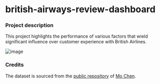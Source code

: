 # british-airways-review-dashboard
### Project description
This project highlights the performance of various factors that wield significant influence over customer experience with British Airlines. 

![image](https://github.com/Rie-Loe/british-airways-review-dashboard/assets/84235495/64e94f47-9be8-486a-ae8a-3078f13e1560)


### Credits
The dataset is sourced from the [public repository](https://github.com/mochen862/tableau-end-to-end-portfolio-project) of [Mo Chen](https://github.com/mochen862).
